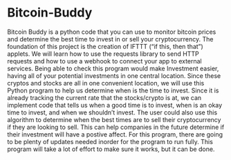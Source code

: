 # Bitcoin-Buddy
Bitcoin Buddy is a python code that you can use to monitor bitcoin prices and determine the best time to invest in or sell your cryptocurrency.
The foundation of this project is the creation of IFTTT (“if this, then that”) applets. We will learn how to use the requests library to send HTTP requests and how to use a webhook to connect your app to external services. Being able to check this program would make Investment easier, having all of your potential investments in one central location. Since these cryptos and stocks are all in one convenient location, we will use this Python program to help us determine when is the time to invest. Since it is already tracking the current rate that the stocks/crypto is at, we can implement code that tells us when a good time is to invest, when is an okay time to invest, and when we shouldn’t invest. The user could also use this algorithm to determine when the best times are to sell their cryptocurrency if they are looking to sell. This can help companies in the future determine if their investment will have a postive affect.
For this program, there are going to be plenty of updates needed inorder for the program to run fully. This program will take a lot of effort to make sure it works, but it can be done. 
